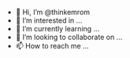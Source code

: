 - 👋 Hi, I’m @thinkemrom
- 👀 I’m interested in ...
- 🌱 I’m currently learning ...
- 💞️ I’m looking to collaborate on ...
- 📫 How to reach me ...

<!---
thinkemrom/thinkemrom is a ✨ special ✨ repository because its `README.md` (this file) appears on your GitHub profile.
You can click the Preview link to take a look at your changes.
--->
